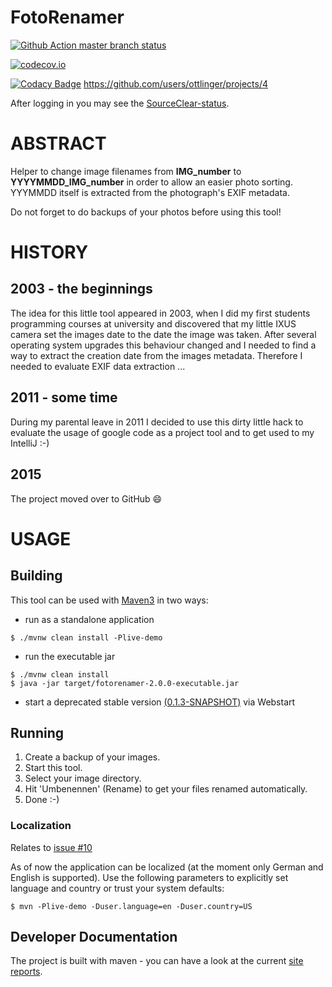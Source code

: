 # FotoRenamer

[![Github Action master branch status](https://github.com/ottlinger/fotorenamer/actions/workflows/maven.yml/badge.svg?branch=master)](https://github.com/ottlinger/fotorenamer/actions)

[![codecov.io](http://codecov.io/github/ottlinger/fotorenamer/coverage.svg?branch=master)](http://codecov.io/github/ottlinger/fotorenamer?branch=master)

[![Codacy Badge](https://app.codacy.com/project/badge/Grade/d9d0476d0f3c40bcbb1c2b4dc09099b1)](https://app.codacy.com/gh/ottlinger/fotorenamer/dashboard)
https://github.com/users/ottlinger/projects/4

After logging in you may see the [SourceClear-status](https://app.sourceclear.com/teams/200tX8V/issues/vulnerabilities).

# ABSTRACT
Helper to change image filenames from **IMG\_number** to **YYYYMMDD\_IMG\_number** in order to allow an easier photo sorting. YYYMMDD itself is extracted from the photograph's EXIF metadata.

Do not forget to do backups of your photos before using this tool!

# HISTORY
## 2003 - the beginnings
The idea for this little tool appeared in 2003, when I did my first students programming courses at university and discovered that my little IXUS camera set the images date to the date the image was taken.
After several operating system upgrades this behaviour changed and I needed to find a way to extract the creation date from the images metadata. Therefore I needed to evaluate EXIF data extraction ...
## 2011 - some time
During my parental leave in 2011 I decided to use this dirty little hack to evaluate the usage of google code as a project tool and to get used to my IntelliJ :-)
## 2015

The project moved over to GitHub :smile:

# USAGE
## Building
This tool can be used with [Maven3](https://maven.apache.org/download.html) in two ways:
  * run as a standalone application
```
$ ./mvnw clean install -Plive-demo
```  
  * run the executable jar
```
$ ./mvnw clean install
$ java -jar target/fotorenamer-2.0.0-executable.jar
```  
  * start a deprecated stable version [(0.1.3-SNAPSHOT)](https://www.aiki-it.de/sw/ixus/bildbearbeiter.jnlp) via Webstart

## Running
1. Create a backup of your images.
1. Start this tool.
1. Select your image directory.
1. Hit 'Umbenennen' (Rename) to get your files renamed automatically.
1. Done :-)

### Localization

Relates to [issue #10](https://github.com/ottlinger/fotorenamer/issues/10)

  As of now the application can be localized (at the moment only German and English is supported). Use the following parameters to explicitly set language and country or trust your system defaults:
```
$ mvn -Plive-demo -Duser.language=en -Duser.country=US
```

## Developer Documentation

The project is built with maven - you can have a look at the current [site reports](https://ottlinger.github.io/fotorenamer/).
